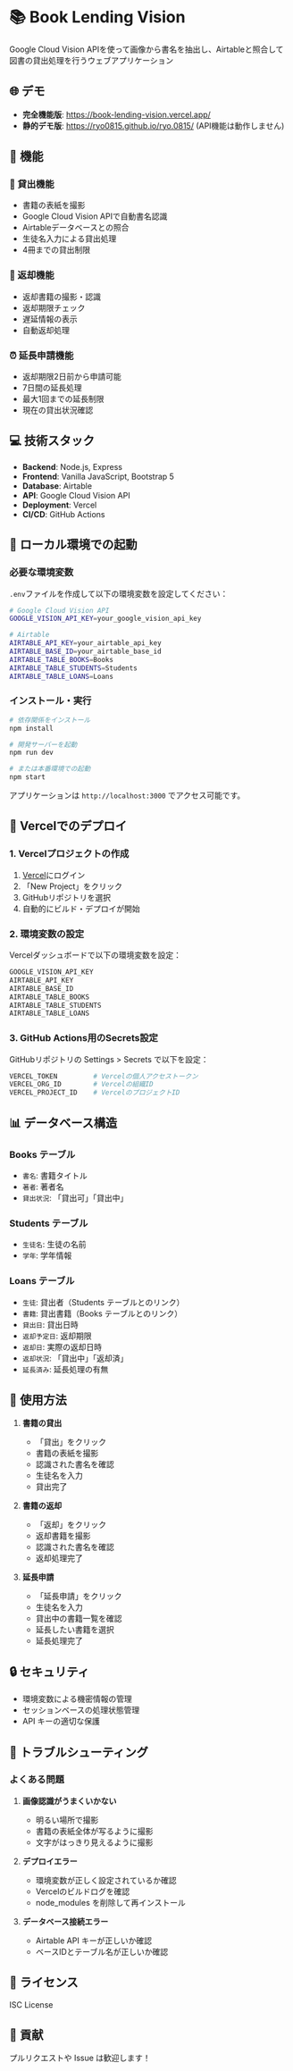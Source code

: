 # 📚 Book Lending Vision

Google Cloud Vision APIを使って画像から書名を抽出し、Airtableと照合して図書の貸出処理を行うウェブアプリケーション

## 🌐 デモ

- **完全機能版**: https://book-lending-vision.vercel.app/
- **静的デモ版**: https://ryo0815.github.io/ryo.0815/ (API機能は動作しません)

## 🚀 機能

### 📖 貸出機能
- 書籍の表紙を撮影
- Google Cloud Vision APIで自動書名認識
- Airtableデータベースとの照合
- 生徒名入力による貸出処理
- 4冊までの貸出制限

### 🔄 返却機能
- 返却書籍の撮影・認識
- 返却期限チェック
- 遅延情報の表示
- 自動返却処理

### ⏰ 延長申請機能
- 返却期限2日前から申請可能
- 7日間の延長処理
- 最大1回までの延長制限
- 現在の貸出状況確認

## 💻 技術スタック

- **Backend**: Node.js, Express
- **Frontend**: Vanilla JavaScript, Bootstrap 5
- **Database**: Airtable
- **API**: Google Cloud Vision API
- **Deployment**: Vercel
- **CI/CD**: GitHub Actions

## 🔧 ローカル環境での起動

### 必要な環境変数

`.env`ファイルを作成して以下の環境変数を設定してください：

```bash
# Google Cloud Vision API
GOOGLE_VISION_API_KEY=your_google_vision_api_key

# Airtable
AIRTABLE_API_KEY=your_airtable_api_key
AIRTABLE_BASE_ID=your_airtable_base_id
AIRTABLE_TABLE_BOOKS=Books
AIRTABLE_TABLE_STUDENTS=Students
AIRTABLE_TABLE_LOANS=Loans
```

### インストール・実行

```bash
# 依存関係をインストール
npm install

# 開発サーバーを起動
npm run dev

# または本番環境での起動
npm start
```

アプリケーションは `http://localhost:3000` でアクセス可能です。

## 🚀 Vercelでのデプロイ

### 1. Vercelプロジェクトの作成

1. [Vercel](https://vercel.com/)にログイン
2. 「New Project」をクリック
3. GitHubリポジトリを選択
4. 自動的にビルド・デプロイが開始

### 2. 環境変数の設定

Vercelダッシュボードで以下の環境変数を設定：

```bash
GOOGLE_VISION_API_KEY
AIRTABLE_API_KEY
AIRTABLE_BASE_ID
AIRTABLE_TABLE_BOOKS
AIRTABLE_TABLE_STUDENTS
AIRTABLE_TABLE_LOANS
```

### 3. GitHub Actions用のSecrets設定

GitHubリポジトリの Settings > Secrets で以下を設定：

```bash
VERCEL_TOKEN         # Vercelの個人アクセストークン
VERCEL_ORG_ID        # Vercelの組織ID
VERCEL_PROJECT_ID    # VercelのプロジェクトID
```

## 📊 データベース構造

### Books テーブル
- `書名`: 書籍タイトル
- `著者`: 著者名
- `貸出状況`: 「貸出可」「貸出中」

### Students テーブル
- `生徒名`: 生徒の名前
- `学年`: 学年情報

### Loans テーブル
- `生徒`: 貸出者（Students テーブルとのリンク）
- `書籍`: 貸出書籍（Books テーブルとのリンク）
- `貸出日`: 貸出日時
- `返却予定日`: 返却期限
- `返却日`: 実際の返却日時
- `返却状況`: 「貸出中」「返却済」
- `延長済み`: 延長処理の有無

## 🎯 使用方法

1. **書籍の貸出**
   - 「貸出」をクリック
   - 書籍の表紙を撮影
   - 認識された書名を確認
   - 生徒名を入力
   - 貸出完了

2. **書籍の返却**
   - 「返却」をクリック
   - 返却書籍を撮影
   - 認識された書名を確認
   - 返却処理完了

3. **延長申請**
   - 「延長申請」をクリック
   - 生徒名を入力
   - 貸出中の書籍一覧を確認
   - 延長したい書籍を選択
   - 延長処理完了

## 🔒 セキュリティ

- 環境変数による機密情報の管理
- セッションベースの処理状態管理
- API キーの適切な保護

## 🐛 トラブルシューティング

### よくある問題

1. **画像認識がうまくいかない**
   - 明るい場所で撮影
   - 書籍の表紙全体が写るように撮影
   - 文字がはっきり見えるように撮影

2. **デプロイエラー**
   - 環境変数が正しく設定されているか確認
   - Vercelのビルドログを確認
   - node_modules を削除して再インストール

3. **データベース接続エラー**
   - Airtable API キーが正しいか確認
   - ベースIDとテーブル名が正しいか確認

## 📄 ライセンス

ISC License

## 🤝 貢献

プルリクエストや Issue は歓迎します！ 